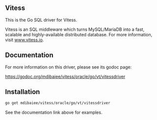 ## Vitess

This is the Go SQL driver for Vitess.

Vitess is an SQL middleware which turns MySQL/MariaDB into a fast, scalable and
highly-available distributed database.
For more information, visit www.vitess.io.

## Documentation

For more information on this driver, please see its godoc page:

https://godoc.org/mdibaiee/vitess/oracle/go/vt/vitessdriver

## Installation

```sh
go get mdibaiee/vitess/oracle/go/vt/vitessdriver
```

See the documentation link above for examples.
